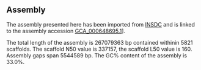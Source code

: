 **Assembly**
--------

The assembly presented here has been imported from [INSDC](http://www.insdc.org) and is linked to the assembly accession [GCA\_000648695.1](http://www.ebi.ac.uk/ena/data/view/GCA_000648695.1)].

The total length of the assembly is 267079363 bp contained withinin 5821 scaffolds.
The scaffold N50 value is 337157, the scaffold L50 value is 160.
Assembly gaps span 5544589 bp. The GC% content of the assembly is 33.0%.
